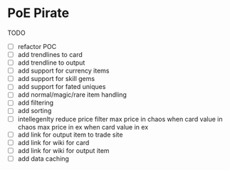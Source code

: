 # PoE Pirate

TODO

- [ ] refactor POC
- [ ] add trendlines to card
- [ ] add trendline to output
- [ ] add support for currency items
- [ ] add support for skill gems
- [ ] add support for fated uniques
- [ ] add normal/magic/rare item handling
- [ ] add filtering
- [ ] add sorting
- [ ] intellegenlty reduce price filter
      max price in chaos when card value in chaos
      max price in ex when card value in ex
- [ ] add link for output item to trade site
- [ ] add link for wiki for card
- [ ] add link for wiki for output item
- [ ] add data caching
